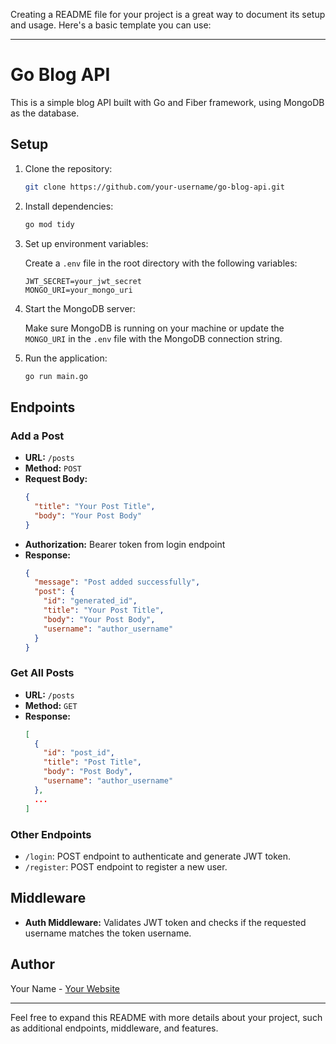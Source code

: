 Creating a README file for your project is a great way to document its setup and usage. Here's a basic template you can use:

---

# Go Blog API

This is a simple blog API built with Go and Fiber framework, using MongoDB as the database.

## Setup

1. Clone the repository:

   ```bash
   git clone https://github.com/your-username/go-blog-api.git
   ```

2. Install dependencies:

   ```bash
   go mod tidy
   ```

3. Set up environment variables:

   Create a `.env` file in the root directory with the following variables:

   ```plaintext
   JWT_SECRET=your_jwt_secret
   MONGO_URI=your_mongo_uri
   ```

4. Start the MongoDB server:

   Make sure MongoDB is running on your machine or update the `MONGO_URI` in the `.env` file with the MongoDB connection string.

5. Run the application:

   ```bash
   go run main.go
   ```

## Endpoints

### Add a Post

- **URL:** `/posts`
- **Method:** `POST`
- **Request Body:**
  ```json
  {
    "title": "Your Post Title",
    "body": "Your Post Body"
  }
  ```
- **Authorization:** Bearer token from login endpoint
- **Response:**
  ```json
  {
    "message": "Post added successfully",
    "post": {
      "id": "generated_id",
      "title": "Your Post Title",
      "body": "Your Post Body",
      "username": "author_username"
    }
  }
  ```

### Get All Posts

- **URL:** `/posts`
- **Method:** `GET`
- **Response:**
  ```json
  [
    {
      "id": "post_id",
      "title": "Post Title",
      "body": "Post Body",
      "username": "author_username"
    },
    ...
  ]
  ```

### Other Endpoints

- `/login`: POST endpoint to authenticate and generate JWT token.
- `/register`: POST endpoint to register a new user.

## Middleware

- **Auth Middleware:** Validates JWT token and checks if the requested username matches the token username.

## Author

Your Name - [Your Website](https://yourwebsite.com)

---

Feel free to expand this README with more details about your project, such as additional endpoints, middleware, and features.

